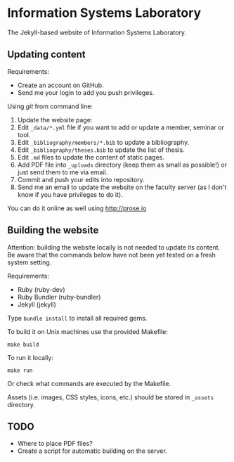 Information Systems Laboratory
==============================

The Jekyll-based website of Information Systems Laboratory.


Updating content
----------------

Requirements:

* Create an account on GitHub.
* Send me your login to add you push privileges.

Using *git* from command line:

1. Update the website page:
  1. Edit `_data/*.yml` file if you want to add or update a member, seminar or tool.
  2. Edit `_bibliography/members/*.bib` to update a bibliography.
  2. Edit `_bibliography/theses.bib` to update the list of thesis.
  3. Edit `.md` files to update the content of static pages.
  4. Add PDF file into `_uploads` directory (keep them as small as possible!) or just send them to me via email.
2. Commit and push your edits into repository.
3. Send me an email to update the website on the faculty server (as I don't know if you have privileges to do it).

You can do it online as well using http://prose.io


Building the website
--------------------

Attention: building the website locally is not needed to update its content.
Be aware that the commands below have not been yet tested on a fresh system setting.

Requirements:

* Ruby (ruby-dev)
* Ruby Bundler (ruby-bundler)
* Jekyll (jekyll)

Type `bundle install` to install all required gems.

To build it on Unix machines use the provided Makefile:

    make build

To run it locally:

    make run

Or check what commands are executed by the Makefile.

Assets (i.e. images, CSS styles, icons, etc.) should be stored in `_assets` directory.


TODO
----

* Where to place PDF files?
* Create a script for automatic building on the server.

